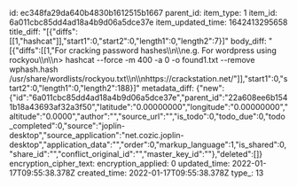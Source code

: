 id: ec348fa29da640b4830b1612515b1667
parent_id: 
item_type: 1
item_id: 6a011cbc85dd4ad18a4b9d06a5dce37e
item_updated_time: 1642413295658
title_diff: "[{\"diffs\":[[1,\"hashcat\"]],\"start1\":0,\"start2\":0,\"length1\":0,\"length2\":7}]"
body_diff: "[{\"diffs\":[[1,\"For cracking password hashes\\\n\\\ne.g. For wordpress using rockyou\\\n\\\n> hashcat --force -m 400 -a 0 -o found1.txt --remove wphash.hash /usr/share/wordlists/rockyou.txt\\\n\\\nhttps://crackstation.net/\"]],\"start1\":0,\"start2\":0,\"length1\":0,\"length2\":188}]"
metadata_diff: {"new":{"id":"6a011cbc85dd4ad18a4b9d06a5dce37e","parent_id":"22a608ee6b1541b18a43693af32a3f50","latitude":"0.00000000","longitude":"0.00000000","altitude":"0.0000","author":"","source_url":"","is_todo":0,"todo_due":0,"todo_completed":0,"source":"joplin-desktop","source_application":"net.cozic.joplin-desktop","application_data":"","order":0,"markup_language":1,"is_shared":0,"share_id":"","conflict_original_id":"","master_key_id":""},"deleted":[]}
encryption_cipher_text: 
encryption_applied: 0
updated_time: 2022-01-17T09:55:38.378Z
created_time: 2022-01-17T09:55:38.378Z
type_: 13
